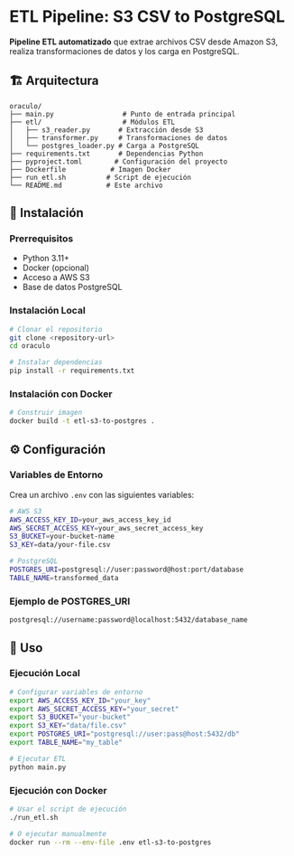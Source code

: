# ETL Pipeline: S3 CSV to PostgreSQL

 **Pipeline ETL automatizado** que extrae archivos CSV desde Amazon S3, realiza transformaciones de datos y los carga en PostgreSQL.

## 🏗️ Arquitectura

```
oraculo/
├── main.py                 # Punto de entrada principal
├── etl/                    # Módulos ETL
│   ├── s3_reader.py       # Extracción desde S3
│   ├── transformer.py     # Transformaciones de datos
│   └── postgres_loader.py # Carga a PostgreSQL
├── requirements.txt       # Dependencias Python
├── pyproject.toml        # Configuración del proyecto
├── Dockerfile           # Imagen Docker
├── run_etl.sh          # Script de ejecución
└── README.md           # Este archivo
```

## 🚀 Instalación

### Prerrequisitos

- Python 3.11+
- Docker (opcional)
- Acceso a AWS S3
- Base de datos PostgreSQL

### Instalación Local

```bash
# Clonar el repositorio
git clone <repository-url>
cd oraculo

# Instalar dependencias
pip install -r requirements.txt
```

### Instalación con Docker

```bash
# Construir imagen
docker build -t etl-s3-to-postgres .
```

## ⚙️ Configuración

### Variables de Entorno

Crea un archivo `.env` con las siguientes variables:

```bash
# AWS S3
AWS_ACCESS_KEY_ID=your_aws_access_key_id
AWS_SECRET_ACCESS_KEY=your_aws_secret_access_key
S3_BUCKET=your-bucket-name
S3_KEY=data/your-file.csv

# PostgreSQL
POSTGRES_URI=postgresql://user:password@host:port/database
TABLE_NAME=transformed_data
```

### Ejemplo de POSTGRES_URI

```
postgresql://username:password@localhost:5432/database_name
```

## 🎯 Uso

### Ejecución Local

```bash
# Configurar variables de entorno
export AWS_ACCESS_KEY_ID="your_key"
export AWS_SECRET_ACCESS_KEY="your_secret"
export S3_BUCKET="your-bucket"
export S3_KEY="data/file.csv"
export POSTGRES_URI="postgresql://user:pass@host:5432/db"
export TABLE_NAME="my_table"

# Ejecutar ETL
python main.py
```

### Ejecución con Docker

```bash
# Usar el script de ejecución
./run_etl.sh

# O ejecutar manualmente
docker run --rm --env-file .env etl-s3-to-postgres
```




